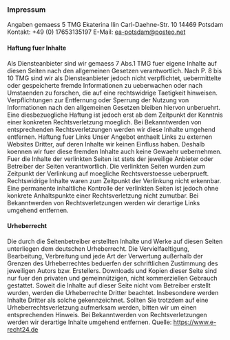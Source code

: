 ### Impressum
Angaben gemaess 5 TMG
Ekaterina Ilin
Carl-Daehne-Str. 10
14469 Potsdam
Kontakt: +49 (0) 17653135197
E-Mail: ea-potsdam@posteo.net
#### Haftung fuer Inhalte
Als Diensteanbieter sind wir gemaess 7 Abs.1 TMG fuer eigene
Inhalte auf diesen Seiten nach den allgemeinen Gesetzen verantwortlich. Nach P. 8 bis 10 TMG
sind wir als Diensteanbieter jedoch nicht verpflichtet, uebermittelte oder gespeicherte fremde
Informationen zu ueberwachen oder nach Umstaenden zu forschen, die auf eine rechtswidrige
Taetigkeit hinweisen.
Verpflichtungen zur Entfernung oder Sperrung der Nutzung von Informationen nach den allgemeinen Gesetzen bleiben hiervon unberuehrt. Eine diesbezuegliche Haftung ist jedoch erst ab dem Zeitpunkt der Kenntnis einer konkreten Rechtsverletzung moeglich. Bei Bekanntwerden von entsprechenden Rechtsverletzungen werden wir diese Inhalte umgehend
entfernen.
Haftung fuer Links
Unser Angebot enthaelt Links zu externen Websites Dritter, auf deren Inhalte wir keinen Einfluss haben. Deshalb koennen wir fuer diese fremden Inhalte auch keine Gewaehr uebernehmen. Fuer die Inhalte der verlinkten Seiten ist
stets der jeweilige Anbieter oder Betreiber der Seiten verantwortlich. Die verlinkten Seiten wurden zum
Zeitpunkt der Verlinkung auf moegliche Rechtsverstoesse ueberprueft. Rechtswidrige Inhalte waren zum Zeitpunkt der Verlinkung nicht erkennbar.
Eine permanente inhaltliche Kontrolle der verlinkten Seiten ist jedoch ohne konkrete Anhaltspunkte einer Rechtsverletzung
nicht zumutbar. Bei Bekanntwerden von Rechtsverletzungen werden wir derartige Links umgehend
entfernen.
#### Urheberrecht
Die durch die Seitenbetreiber erstellten Inhalte und Werke auf
diesen Seiten unterliegen dem deutschen Urheberrecht. Die Vervielfaeltigung, Bearbeitung,
Verbreitung und jede Art der Verwertung au&szlig;erhalb der Grenzen des Urheberrechtes beduerfen
der schriftlichen Zustimmung des jeweiligen Autors bzw. Erstellers. Downloads und Kopien dieser Seite
sind nur fuer den privaten und gemeinnützigen, nicht kommerziellen Gebrauch gestattet.
Soweit die Inhalte auf dieser Seite nicht vom Betreiber erstellt wurden, werden die Urheberrechte Dritter beachtet. Insbesondere werden Inhalte Dritter als solche gekennzeichnet. Sollten Sie trotzdem auf eine Urheberrechtsverletzung
aufmerksam werden, bitten wir um einen entsprechenden Hinweis. Bei Bekanntwerden von Rechtsverletzungen werden wir derartige Inhalte umgehend entfernen. Quelle: https://www.e-recht24.de
